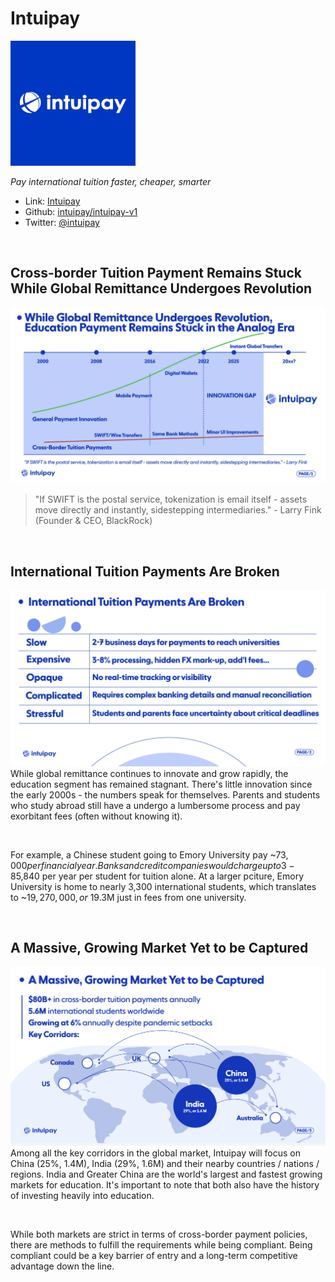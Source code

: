 # Intuipay

<img src="./images/intuipay-blue.png" alt="logo" width="200" height="200">

*Pay international tuition faster, cheaper, smarter*
- Link: [Intuipay](https://intuipay-v1.pages.dev/)
- Github: [intuipay/intuipay-v1](https://github.com/intuipay/intuipay-v1)
- Twitter: [@intuipay](https://x.com/intuipay)

<br>

## Cross-border Tuition Payment Remains Stuck While Global Remittance Undergoes Revolution
<img src="./images/tokenization & swift.png" alt="logo" width="800">

> "If SWIFT is the postal service, tokenization is email itself - assets move directly and instantly, sidestepping intermediaries." - Larry Fink (Founder & CEO, BlackRock)

<br>

## International Tuition Payments Are Broken
<img src="./images/problem.png" alt="logo" width="800">
While global remittance continues to innovate and grow rapidly, the education segment has remained stagnant. There's little innovation since the early 2000s - the numbers speak for themselves. Parents and students who study abroad still have a undergo a lumbersome process and pay exorbitant fees (often without knowing it).

&nbsp;

For example, a Chinese student going to Emory University pay ~$73,000 per financial year. Banks and credit companies would charge up to 3-8% (processing fee, FX mark up, additional fee) to process the payment and settle in 3-7 business days. That's ~$5,840 per year per student for tuition alone. At a larger pciture, Emory University is home to nearly 3,300 international students, which translates to ~$19,270,000, or ~$19.3M just in fees from one university.

<br>

## A Massive, Growing Market Yet to be Captured
<img src="./images/market opportunity.png" alt="logo" width="800">
Among all the key corridors in the global market, Intuipay will focus on China (25%, 1.4M), India (29%, 1.6M) and their nearby countries / nations / regions. India and Greater China are the world's largest and fastest growing markets for education. It's important to note that both also have the history of investing heavily into education.

&nbsp;

While both markets are strict in terms of cross-border payment policies, there are methods to fulfill the requirements while being compliant. Being compliant could be a key barrier of entry and a long-term competitive advantage down the line.
